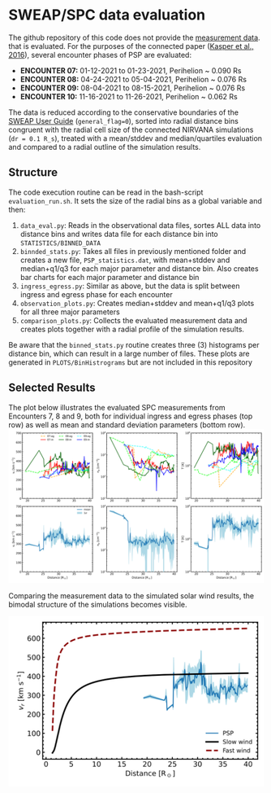 # SWEAP/SPC data evaluation

The github repository of this code does not provide the  [measurement data](http://sweap.cfa.harvard.edu/Data.html "SWEAP data"). that is evaluated. For the purposes of the connected paper ([Kasper et al., 2016](https://link.springer.com/article/10.1007/s11214-015-0206-3 "Kasper et al., 2016")), several encounter phases of PSP
are evaluated:
- **ENCOUNTER 07:** 01-12-2021 to 01-23-2021, Perihelion ~ 0.090 Rs
- **ENCOUNTER 08:** 04-24-2021 to 05-04-2021, Perihelion ~ 0.076 Rs
- **ENCOUNTER 09:** 08-04-2021 to 08-15-2021, Perihelion ~ 0.076 Rs
- **ENCOUNTER 10:** 11-16-2021 to 11-26-2021, Perihelion ~ 0.062 Rs

The data is reduced according to the conservative boundaries of the [SWEAP User Guide](http://sweap.cfa.harvard.edu/sweap_data_user_guide.pdf "SWEAP User Guide") (`general_flag=0`), sorted into radial distance bins congruent with the radial cell size of the connected NIRVANA simulations (`dr = 0.1 R_s`), treated with a mean/stddev and median/quartiles evaluation and compared to a radial outline of the simulation results.

## Structure
The code execution routine can be read in the bash-script `evaluation_run.sh`. It sets the size of the radial bins as a global variable and then:
1. `data_eval.py`: Reads in the observational data files, sortes ALL data into distance bins and writes data file for each distance bin into `STATISTICS/BINNED_DATA`
2. `binnded_stats.py`: Takes all files in previously mentioned folder and creates a new file, `PSP_statistics.dat`, with mean+stddev and median+q1/q3 for each major parameter and distance bin. Also creates bar charts for each major parameter and distance bin
3. `ingress_egress.py`: Similar as above, but the data is split between ingress and egress phase for each encounter
4. `observation_plots.py`: Creates median+stddev and mean+q1/q3 plots for all three major parameters
5. `comparison_plots.py`: Collects the evaluated measurement data and creates plots together with a radial profile of the simulation results.

Be aware that the `binned_stats.py` routine creates three (3) histograms per distance bin, which can result in a large number of files. These plots are generated in `PLOTS/BinHistrograms` but are not included in this repository

## Selected Results
The plot below illustrates the evaluated SPC measurements from Encounters 7, 8 and 9, both for individual ingress and egress phases (top row) as well as mean and standard deviation parameters (bottom row).
![SPC Measurement Evaluation](PLOTS/ApproachRecessionPlots/PSP_I-E_measurements.svg)

Comparing the measurement data to the simulated solar wind results, the bimodal structure of the simulations becomes visible.

![SPC Measurement Evaluation](PLOTS/ComparisonPlots/vr_comparison.svg)